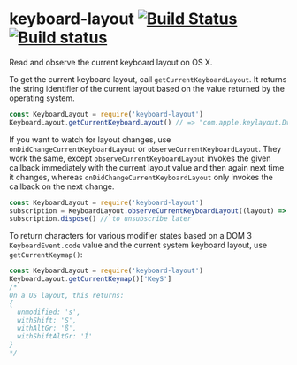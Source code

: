 # keyboard-layout [![Build Status](https://travis-ci.org/atom/keyboard-layout.svg?branch=master)](https://travis-ci.org/atom/keyboard-layout) [![Build status](https://ci.appveyor.com/api/projects/status/303xcfrs0yj448au/branch/master?svg=true)](https://ci.appveyor.com/project/kevinsawicki/keyboard-layout/branch/master)

Read and observe the current keyboard layout on OS X.

To get the current keyboard layout, call `getCurrentKeyboardLayout`. It returns
the string identifier of the current layout based on the value returned by the
operating system.

```js
const KeyboardLayout = require('keyboard-layout')
KeyboardLayout.getCurrentKeyboardLayout() // => "com.apple.keylayout.Dvorak"
```

If you want to watch for layout changes, use `onDidChangeCurrentKeyboardLayout`
or `observeCurrentKeyboardLayout`. They work the same, except
`observeCurrentKeyboardLayout` invokes the given callback immediately with the
current layout value and then again next time it changes, whereas
`onDidChangeCurrentKeyboardLayout` only invokes the callback on the next
change.

```js
const KeyboardLayout = require('keyboard-layout')
subscription = KeyboardLayout.observeCurrentKeyboardLayout((layout) => console.log(layout))
subscription.dispose() // to unsubscribe later
```

To return characters for various modifier states based on a DOM 3
`KeyboardEvent.code` value and the current system keyboard layout, use
`getCurrentKeymap()`:

```js
const KeyboardLayout = require('keyboard-layout')
KeyboardLayout.getCurrentKeymap()['KeyS']
/*
On a US layout, this returns:
{
  unmodified: 's',
  withShift: 'S',
  withAltGr: 'ß',
  withShiftAltGr: 'Í'
}
*/
```
